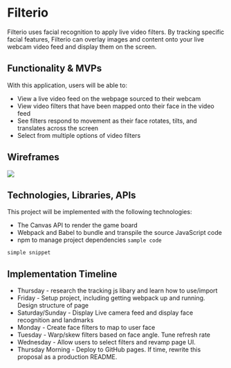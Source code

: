 # Filterio
Filterio uses facial recognition to apply live video filters. By tracking  specific facial features, Filterio can overlay images and content onto your live webcam video feed and display them on the screen.


## Functionality & MVPs
With this application, users will be able to:
* View a live video feed on the webpage sourced to their webcam
* View video filters that have been mapped onto their face in the video feed
* See filters respond to movement as their face rotates, tilts, and translates across the screen
* Select from multiple options of video filters

## Wireframes
<img src="https://github.com/njpietrow/Filterio/blob/main/readme_files/filterio---Wireframe-cc-Premium.pdf"> 

## Technologies, Libraries, APIs
This project will be implemented with the following technologies:

* The Canvas API to render the game board
* Webpack and Babel to bundle and transpile the source JavaScript code
* npm to manage project dependencies
```sample code```

`simple snippet`

## Implementation Timeline
* Thursday - research the tracking js libary and learn how to use/import
* Friday - Setup project, including getting webpack up and running. Design structure of page
* Saturday/Sunday - Display Live camera feed and display face recognition and landmarks
* Monday - Create face filters to map to user face
* Tuesday - Warp/skew filters based on face angle. Tune refresh rate
* Wednesday - Allow users to select filters and revamp page UI. 
* Thursday Morning - Deploy to GitHub pages. If time, rewrite this proposal as a production README.

